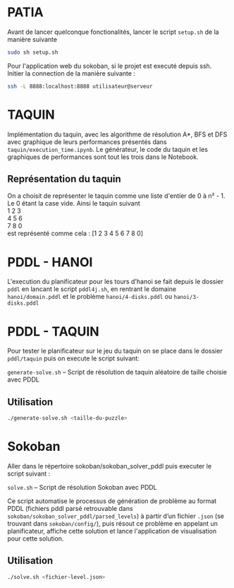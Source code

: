 # PATIA

Avant de lancer quelconque fonctionalités, lancer le script `setup.sh` de la manière suivante
```bash
sudo sh setup.sh
```
Pour l'application web du sokoban, si le projet est executé depuis ssh. Initier la connection de la manière suivante : 
```bash
ssh -L 8888:localhost:8888 utilisateur@serveur
```

# TAQUIN

Implémentation du taquin, avec les algorithme de résolution A*, BFS et DFS avec graphique de leurs performances présentés dans `taquin/execution_time.ipynb`. Le générateur, le code du taquin et les graphiques de performances sont tout les trois dans le Notebook. 

## Représentation du taquin
On a choisit de représenter le taquin comme une liste d'entier de 0 à n² - 1. Le 0 étant la case vide.
Ainsi le taquin suivant\
1 2 3\
4 5 6\
7 8 0\
est représenté comme cela :
[1 2 3 4 5 6 7 8 0]

# PDDL - HANOI

L'execution du planificateur pour les tours d'hanoi se fait depuis le dossier `pddl` en lancant le script `pddl4j.sh`, en rentrant le domaine `hanoi/domain.pddl` et le problème `hanoi/4-disks.pddl` ou `hanoi/3-disks.pddl`

# PDDL - TAQUIN

Pour tester le planificateur sur le jeu du taquin on se place dans le dossier `pddl/taquin` puis on execute le script suivant:

`generate-solve.sh` – Script de résolution de taquin aléatoire de taille choisie avec PDDL
## Utilisation

```bash
./generate-solve.sh <taille-du-puzzle>
```

# Sokoban

Aller dans le répertoire sokoban/sokoban_solver_pddl puis executer le script suivant :

`solve.sh` – Script de résolution Sokoban avec PDDL

Ce script automatise le processus de génération de problème au format PDDL (fichiers pddl parsé retrouvable dans `sokoban/sokoban_solver_pddl/parsed_levels`) à partir d’un fichier `.json` (se trouvant dans `sokoban/config/`), puis résout ce problème en appelant un planificateur, affiche cette solution et lance l'application de visualisation pour cette solution.

## Utilisation

```bash
./solve.sh <fichier-level.json>
